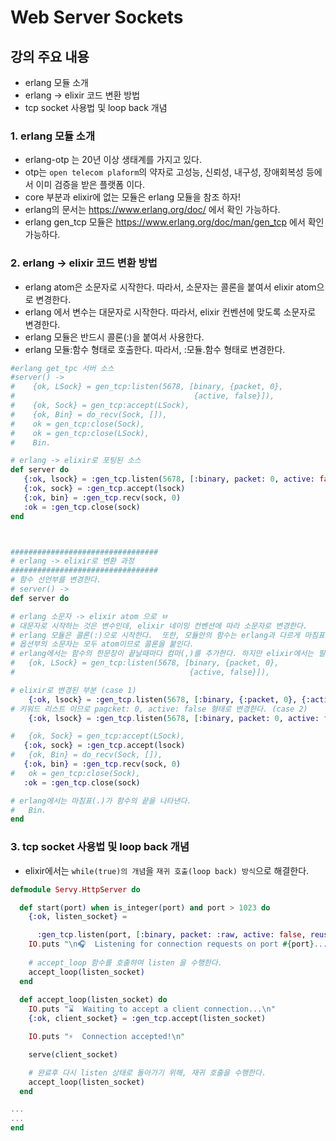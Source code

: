 # Web Server Sockets

## 강의 주요 내용

* erlang 모듈 소개
* erlang -> elixir 코드 변환 방법
* tcp socket 사용법 및 loop back 개념

### 1. erlang 모듈 소개

* erlang-otp 는 20년 이상 생태계를 가지고 있다.
* otp는 `open telecom plaform`의 약자로 고성능, 신뢰성, 내구성, 장애회복성 등에서 이미 검증을 받은 플랫폼 이다.
* core 부분과 elixir에 없는 모듈은 erlang 모듈을 참조 하자!
* erlang의 문서는 https://www.erlang.org/doc/ 에서 확인 가능하다.
* erlang gen_tcp 모듈은 https://www.erlang.org/doc/man/gen_tcp 에서 확인 가능하다.


### 2. erlang -> elixir 코드 변환 방법

* erlang atom은 소문자로 시작한다. 따라서,  소문자는 콜론을 붙여서 elixir atom으로 변경한다.  
* erlang 에서 변수는 대문자로 시작한다. 따라서, elixir 컨벤션에 맞도록 소문자로 변경한다.
* erlang 모듈은 반드시 콜론(:)을 붙여서 사용한다.
* erlang 모듈:함수 형태로 호출한다. 따라서, :모듈.함수 형태로 변경한다.

```elixir
#erlang get_tpc 서버 소스
#server() ->
#    {ok, LSock} = gen_tcp:listen(5678, [binary, {packet, 0}, 
#                                        {active, false}]),
#    {ok, Sock} = gen_tcp:accept(LSock),
#    {ok, Bin} = do_recv(Sock, []),
#    ok = gen_tcp:close(Sock),
#    ok = gen_tcp:close(LSock),
#    Bin.

# erlang -> elixir로 포팅된 소스
def server do
   {:ok, lsock} = :gen_tcp.listen(5678, [:binary, packet: 0, active: false])
   {:ok, sock} = :gen_tcp.accept(lsock)
   {:ok, bin} = :gen_tcp.recv(sock, 0)
   :ok = :gen_tcp.close(sock)
end



#################################
# erlang -> elixir로 변환 과정
#################################
# 함수 선언부를 변경한다.
# server() ->
def server do

# erlang 소문자 -> elixir atom 으로 ㅂ
# 대문자로 시작하는 것은 변수인데, elixir 네이밍 컨벤션에 따라 소문자로 변경한다.
# erlang 모듈은 콜론(:)으로 시작한다.  또한, 모듈안의 함수는 erlang과 다르게 마침표(.)로 구분한다.
# 옵션부의 소문자는 모두 atom이므로 콜론을 붙인다.
# erlang에서는 함수의 한문장이 끝날때마다 컴마(,)를 추가한다. 하지만 elixir에서는 필요 없으므로 제거한다.
#   {ok, LSock} = gen_tcp:listen(5678, [binary, {packet, 0},
#                                       {active, false}]),

# elixir로 변경된 부분 (case 1)
    {:ok, lsock} = :gen_tcp.listen(5678, [:binary, {:packet, 0}, {:active, false}])
# 키워드 리스트 이므로 pagcket: 0, active: false 형태로 변경한다. (case 2)
    {:ok, lsock} = :gen_tcp.listen(5678, [:binary, packet: 0, active: false])

#   {ok, Sock} = gen_tcp:accept(LSock),
   {:ok, sock} = :gen_tcp.accept(lsock)
#   {ok, Bin} = do_recv(Sock, []),
   {:ok, bin} = :gen_tcp.recv(sock, 0)
#   ok = gen_tcp:close(Sock),
   :ok = :gen_tcp.close(sock)

# erlang에서는 마침표(.)가 함수의 끝을 나타낸다.
#   Bin.
end
```

### 3. tcp socket 사용법 및 loop back 개념

* elixir에서는 `while(true)의 개념`을 `재귀 호출(loop back) 방식`으로 해결한다.

```elixir
defmodule Servy.HttpServer do

  def start(port) when is_integer(port) and port > 1023 do
    {:ok, listen_socket} =

      :gen_tcp.listen(port, [:binary, packet: :raw, active: false, reuseaddr: true])
    IO.puts "\n🎧  Listening for connection requests on port #{port}...\n"  
    
    # accept_loop 함수를 호출하여 listen 을 수행한다.
    accept_loop(listen_socket)
  end
  
  def accept_loop(listen_socket) do
    IO.puts "⌛️  Waiting to accept a client connection...\n"
    {:ok, client_socket} = :gen_tcp.accept(listen_socket)  

    IO.puts "⚡️  Connection accepted!\n"  

    serve(client_socket)

    # 완료후 다시 listen 상태로 돌아가기 위해, 재귀 호출을 수행한다.
    accept_loop(listen_socket)
  end

...
...
end
```